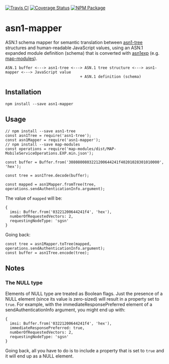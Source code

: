 [![Travis CI](https://img.shields.io/travis/atesgoral/node-asn1-mapper.svg)](https://travis-ci.org/atesgoral/node-asn1-mapper)
[![Coverage Status](https://img.shields.io/coveralls/atesgoral/node-asn1-mapper.svg)](https://coveralls.io/github/atesgoral/node-asn1-mapper?branch=master)
[![NPM Package](https://img.shields.io/npm/v/asn1-mapper.svg)](https://www.npmjs.com/package/asn1-mapper)

# asn1-mapper

ASN.1 schema mapper for semantic translation between [asn1-tree](https://www.npmjs.com/package/asn1-tree) structures and human-readable JavaScript values, using an ASN.1 expanded module definition (schema) that is converted with [asn1exp](https://www.npmjs.com/package/asn1exp) (e.g. [map-modules](https://www.npmjs.com/package/map-modules)).

```
ASN.1 buffer <---> asn1-tree <---> ASN.1 tree structure <---> asn1-mapper <---> JavaScript value
                                 + ASN.1 definition (schema)
```

## Installation

```
npm install --save asn1-mapper
```

## Usage

```
// npm install --save asn1-tree
const asn1Tree = require('asn1-tree');
const asn1Mapper = require('asn1-mapper');
// npm install --save map-modules
const operations = require('map-modules/dist/MAP-MobileServiceOperations.EXP.min.json');

const buffer = Buffer.from('3080800803221200644241f40201028301010000', 'hex');

const tree = asn1Tree.decode(buffer);

const mapped = asn1Mapper.fromTree(tree, operations.sendAuthenticationInfo.argument);
```

The value of `mapped` will be:

```
{
  imsi: Buffer.from('03221200644241f4', 'hex'),
  numberOfRequestedVectors: 2,
  requestingNodeType: 'sgsn'
}
```

Going back:

```
const tree = asn1Mapper.toTree(mapped, operations.sendAuthenticationInfo.argument);
const buffer = asn1Tree.encode(tree);
```

## Notes

### The NULL type

Elements of NULL type are treated as Boolean flags. Just the presence of a NULL element (since its value is zero-sized) will result in a property set to `true`. For example, with the immediateResponsePreferred element of a sendAuthenticationInfo argument, you might end up with:

```
{
  imsi: Buffer.from('03221200644241f4', 'hex'),
  immediateResponsePreferred: true,
  numberOfRequestedVectors: 2,
  requestingNodeType: 'sgsn'
}
```

Going back, all you have to do is to include a property that is set to `true` and it will end up as a NULL element.
